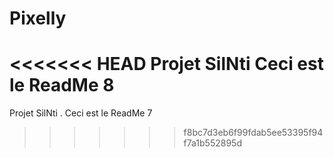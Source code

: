 # Pixelly
<<<<<<< HEAD
Projet SilNti
Ceci est le ReadMe 8
=======
Projet SilNti .
Ceci est le ReadMe 7
>>>>>>> f8bc7d3eb6f99fdab5ee53395f94f7a1b552895d
